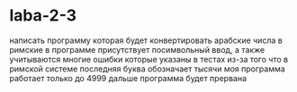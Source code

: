 # laba-2-3
написать программу которая будет конвертировать арабские числа в римские
в программе присутствует посимвольный ввод, а также учитываются многие ошибки которые указаны в тестах
из-за того что в римской системе последняя буква обозначает тысячи моя программа работает только до 4999 дальше программа будет прервана
